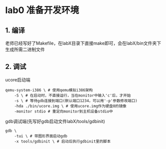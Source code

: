 # lab0 准备开发环境
## 1. 编译
老师已经写好了Makefile，在labX目录下直接make即可，会在labX/bin文件夹下生成所需二进制文件
## 2. 调试
ucore启动端
```
qemu-system-i386 \ # 使用qemu模拟i386架构
    -S \ # 在启动时，不直接运行，当在monitor中输入'c'后，才开始
    -s \ # 等待gdb连接到端口(默认端口1234，可以用'-p'参数修改端口)
    -hda ./bin/ucore.img \ # 使用ucore.img作为硬盘0的镜像
    -monitor stdio # 重定向monitor到主机设备stdio中
```
gdb调试端(先写好gdb启动文件labX/tools/gdbinit)
```
gdb \
    -tui \ # 带图形界面启动gdb
    -x tools/gdbinit \ # 启动后执行gdbinit里的脚本
```